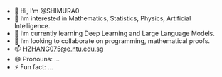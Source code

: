 - 👋 Hi, I’m @SHIMURA0
- 👀 I’m interested in Mathematics, Statistics, Physics, Artificial Intelligence.
- 🌱 I’m currently learning Deep Learning and Large Language Models.
- 💞️ I’m looking to collaborate on programming, mathematical proofs.
- 📫 HZHANG075@e.ntu.edu.sg
- 😄 Pronouns: ...
- ⚡ Fun fact: ...

<!---
SHIMURA0/SHIMURA0 is a ✨ special ✨ repository because its `README.md` (this file) appears on your GitHub profile.
You can click the Preview link to take a look at your changes.
--->
